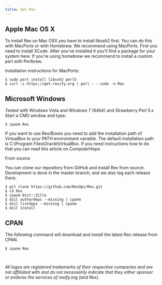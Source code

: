 ```yaml
---
title: Get Rex
---
```


## Apple Mac OS X

To install Rex on Mac OSX you have to install libssh2 first. You can do this with MacPorts or with Homebrew.
We recommend using MacPorts. First you need to install XCode. After you've installed it you'll find a package for your system here.
If you're using homebrew we recommend to install a custom perl with Perlbrew.

Installation instructions for MacPorts:

    $ sudo port install libssh2 perl5
    $ curl -L https://get.rexify.org | perl - --sudo -n Rex

## Microsoft Windows

Tested with Windows Vista and Windows 7 (64bit) and Strawberry Perl 5.x
Start a CMD window and type:

    $ cpanm Rex

If you want to use Rex/Boxes you need to add the installation path of VirtualBox to your PATH environment variable. The default installation path is C:\\Program Files\\Oracle\\VirtualBox. If you need instructions how to do that you can read this article on ComputerHope.

From source

You can clone our repository from GitHub and install Rex from source. Development is done in the master branch, and we also tag each release there.

    $ git clone https://github.com/RexOps/Rex.git
    $ cd Rex
    $ cpanm Dist::Zilla
    $ dzil authordeps --missing | cpanm
    $ dzil listdeps --missing | cpanm
    $ dzil install

## CPAN

The following command will download and install the latest Rex release from CPAN.

    $ cpanm Rex

 

*All logos are registered trademarks of their respective companies and are not affiliated with and do not necessarily indicate that they either sponsor or endorse the services of rexify.org (and Rex).*

<span class="admin_snippet" data-pitahaya-block="block_id:bash_code">  </span>

<span class="admin_snippet" data-pitahaya-block="block_id:bash_code">  </span>

<span class="admin_snippet" data-pitahaya-block="block_id:bash_code">  </span>
